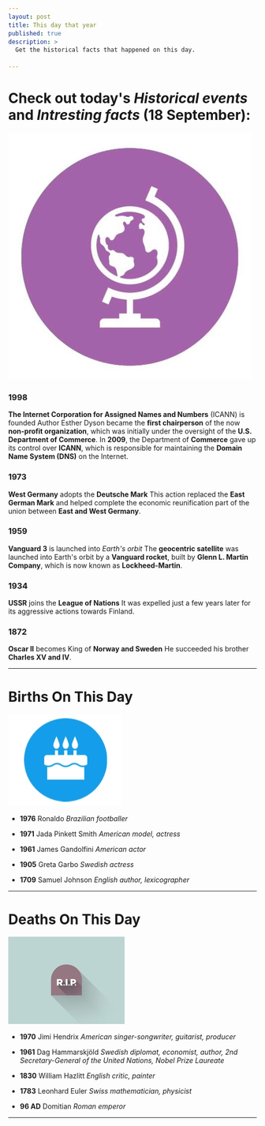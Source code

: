 ```yaml
---
layout: post
title: This day that year
published: true
description: >
  Get the historical facts that happened on this day.

---
```

# Check out today's *Historical events* and *Intresting facts* (18 September):

![Fact](/assets/img/blog/fact.jpg)



### 1998
**The Internet Corporation for Assigned Names and Numbers** (ICANN) is founded
Author Esther Dyson became the **first chairperson** of the now **non-profit organization**, which was initially under the oversight of the **U.S. Department of Commerce**. In **2009**, the Department of **Commerce** gave up its control over **ICANN**, which is responsible for maintaining the **Domain Name System (DNS)** on the Internet.

### 1973
**West Germany** adopts the **Deutsche Mark**
This action replaced the **East German Mark** and helped complete the economic reunification part of the union between **East and West Germany**.

### 1959
**Vanguard 3** is launched into *Earth's orbit*
The **geocentric satellite** was launched into Earth's orbit by a **Vanguard rocket**, built by **Glenn L. Martin Company**, which is now known as **Lockheed-Martin**.

### 1934
**USSR** joins the **League of Nations**
It was expelled just a few years later for its aggressive actions towards Finland.

### 1872
**Oscar II** becomes King of **Norway and Sweden**
He succeeded his brother **Charles XV and IV**.

---
# Births On This Day

![Bday](/assets/img/blog/bday.jpg)



* **1976** Ronaldo
*Brazilian footballer*

* **1971** Jada Pinkett Smith
*American model, actress*

* **1961** James Gandolfini
*American actor*

* **1905** Greta Garbo
*Swedish actress*

* **1709** Samuel Johnson
*English author, lexicographer*

---

# Deaths On This Day

![Rip](/assets/img/blog/rip.jpg)

* **1970** Jimi Hendrix
*American singer-songwriter, guitarist, producer*

* **1961** Dag Hammarskjöld
*Swedish diplomat, economist, author, 2nd Secretary-General of the United Nations, Nobel Prize Laureate*

* **1830** William Hazlitt
*English critic, painter*

* **1783** Leonhard Euler
*Swiss mathematician, physicist*

* **96 AD** Domitian
*Roman emperor*
---
